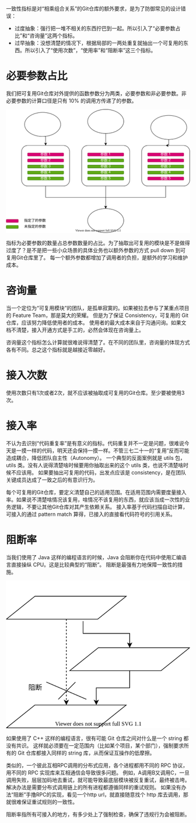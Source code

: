 一致性指标是对“相乘组合关系”的Git仓库的额外要求，是为了防御常见的设计错误：

* 过度抽象：强行把一堆不相关的东西拧巴到一起。所以引入了“必要参数占比”和“咨询量”这两个指标。
* 过早抽象：没想清楚的情况下，根据局部的一两处重复就抽出一个可复用的东西。所以引入了“使用次数”，“使用率”和“阻断率”这三个指标。

# 必要参数占比

我们把可复用Git仓库对外提供的函数参数分为两类，必要参数和非必要参数。非必要参数的计算口径是只有 10% 的调用方传递了的参数。

![EssentialParameter](./EssentialParameter.drawio.svg)

指标为必要参数的数量占总参数数量的占比。为了抽取出可复用的模块是不是做得过度了？是不是把一些小众场景的具体业务也以额外参数的方式 pull down 到可复用Git仓库里了。
每一个额外参数都增加了调用者的负担，是额外的学习和维护成本。

# 咨询量

当一个定位为“可复用模块”的团队，是孤单寂寞的。如果被拉去参与了某重点项目的 Feature Team，那是莫大的荣耀。
但是为了保证 Consistency，可复用的 Git 仓库，应该努力降低使用者的成本。
使用者的最大成本来自于沟通问询。如果文档不清楚，接入开通方式是手工的，必然会体现在咨询量上。

咨询量这个指标怎么计算就很难说得清楚了。在不同的团队里，咨询量的体现方式各有不同。总之这个指标就是越接近零越好。

# 接入次数

使用次数只有1次或者2次，就不应该被抽取成可复用的Git仓库。至少要被使用3次。

# 接入率

不认为去识别“代码重复率”是有意义的指标。代码重复并不一定是问题，很难说今天是一摸一样的代码，明天还会保持一摸一样。不管三七二十一的“复用”反而可能造成耦合，降低团队自主性（Autonomy）。
一个典型的反面案例就是 utils 包，utils 类。没有人说得清楚啥时候要用你抽取出来的这个 utils 类，也说不清楚啥时候不应该用。
如果要抽出可复用的代码，出发点应该是 consistency，是在团队关键成员达成了一致之后的有意识行为。

每个可复用的Git仓库，要定义清楚自己的适用范围。在适用范围内需要度量接入率。如果说不清楚啥情况该复用，啥情况不该复用的东西，就应该当成一次性的业务逻辑，不要让其他Git仓库对其产生依赖关系。
接入率基于代码扫描自动计算，可接入的通过 pattern match 算得，已接入的直接看代码符号的引用关系。

# 阻断率

当我们使用了 Java 这样的编程语言的时候，Java 会阻断你在代码中使用汇编语言直接操纵 CPU。这是比较典型的“阻断”。
阻断是最强有力地保障一致性的措施。

![Encapsulation](./Encapsulation.drawio.svg)

如果使用了 C++ 这样的编程语言，很有可能 Git 仓库之间对什么是一个 string 都没有共识。
这样就必须要在一定范围内（比如某个项目，某个部门），强制要求所有的 Git 仓库都接入同样的 string 库，从而保证互操作的低摩擦。

类似的，一个彼此互相RPC调用的分布式应用，各个进程都用不同的 RPC 协议，用不同的 RPC 实现库来互相通信会导致很多问题。
例如，A调用B又调用C，一旦调用失败，层层加码地去重试，就可能导致最底层模块被反复重试，最终被击垮。
解决办法是需要分布式调用链上的所有进程都遵循同样的重试规则。
如果没有办法“阻断”手撸RPC的实现，看见一个http url，就直接随意找个 http 库去调用，那就很难保证重试规则的一致性。

阻断率指所有可接入的地方，有多少处上了强制检查，确保了违规行为会被阻断。

